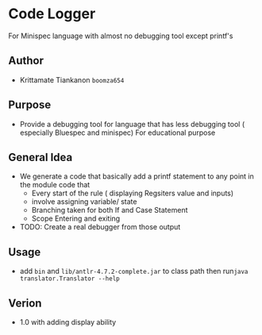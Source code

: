 # Code Logger
For Minispec language with almost no debugging tool except printf's

## Author
- Krittamate Tiankanon `boomza654`

## Purpose
- Provide a debugging tool for language that has less debugging tool ( especially Bluespec and minispec) For educational purpose

## General Idea
- We generate a code that basically add a printf statement to any point in the module code that 
   - Every start of the rule ( displaying Regsiters value and inputs)
   - involve assigning variable/ state
   - Branching taken for both If and Case Statement
   - Scope Entering and exiting
- TODO: Create a real debugger from those output
## Usage
- add `bin` and `lib/antlr-4.7.2-complete.jar` to class path then run`java translator.Translator --help`
## Verion
- 1.0 with adding display ability
